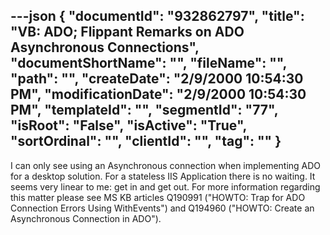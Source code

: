 ---json
{
  "documentId": "932862797",
  "title": "VB: ADO; Flippant Remarks on ADO Asynchronous Connections",
  "documentShortName": "",
  "fileName": "",
  "path": "",
  "createDate": "2/9/2000 10:54:30 PM",
  "modificationDate": "2/9/2000 10:54:30 PM",
  "templateId": "",
  "segmentId": "77",
  "isRoot": "False",
  "isActive": "True",
  "sortOrdinal": "",
  "clientId": "",
  "tag": ""
}
---

I can only see using an Asynchronous connection when implementing ADO for a desktop solution. For a stateless IIS Application there is no waiting. It seems very linear to me: get in and get out. For more information regarding this matter please see MS KB articles Q190991 (&quot;HOWTO: Trap for ADO Connection Errors Using WithEvents&quot;) and Q194960 (&quot;HOWTO: Create an Asynchronous Connection in ADO&quot;).
